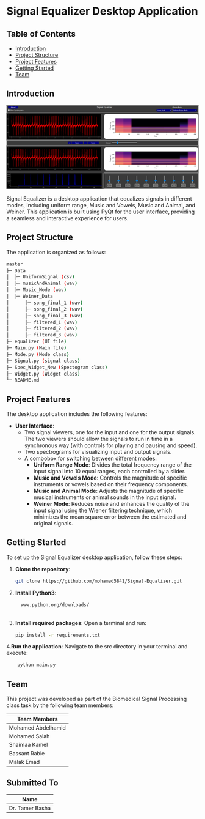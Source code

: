 # Signal Equalizer Desktop Application

## Table of Contents
- [Introduction](#introduction)
- [Project Structure](#project-structure)
- [Project Features](#project-features)
- [Getting Started](#getting-started)
- [Team](#team)

## Introduction
![image](Uniform.png)

Signal Equalizer is a desktop application that equalizes signals in different modes, including uniform range, Music and Vowels, Music and Animal, and Weiner. This application is built using PyQt for the user interface, providing a seamless and interactive experience for users.

## Project Structure
The application is organized as follows:
```bash
master
├─ Data
│  ├─ UniformSignal (csv)
│  ├─ musicAndAnimal (wav)
│  ├─ Music_Mode (wav)
│  ├─ Weiner_Data
│      ├─ song_final_1 (wav)
│      ├─ song_final_2 (wav)
│      ├─ song_final_3 (wav)
│      ├─ filtered_1 (wav)
│      ├─ filtered_2 (wav)
│      ├─ filtered_3 (wav)
├─ equalizer (UI file)
├─ Main.py (Main file)
├─ Mode.py (Mode class)
├─ Signal.py (signal class)
├─ Spec_Widget_New (Spectogram class)
├─ Widget.py (Widget class)
└─ README.md

  ```

## Project Features
The desktop application includes the following features:

- **User Interface**: 
  - Two signal viewers, one for the input and one for the output signals. The two viewers should allow the signals to run in time in a synchronous way (with controls for playing and pausing and speed).
  - Two spectrograms for visualizing input and output signals.
  - A combobox for switching between different modes:
    - **Uniform Range Mode**: Divides the total frequency range of the input signal into 10 equal ranges, each controlled by a slider.
    - **Music and Vowels Mode**: Controls the magnitude of specific instruments or vowels based on their frequency components.
    - **Music and Animal Mode**: Adjusts the magnitude of specific musical instruments or animal sounds in the input signal.
    - **Weiner Mode**: Reduces noise and enhances the quality of the input signal using the Wiener filtering technique, which minimizes the mean square error between the estimated and original signals.

## Getting Started
To set up the Signal Equalizer desktop application, follow these steps:

1. **Clone the repository**:
   ```bash
   git clone https://github.com/mohamed5841/Signal-Equalizer.git
   
2. **Install Python3**:
   ```bash
     www.python.org/downloads/
  
3. **Install required packages**:
  Open a terminal and run:
   ```bash
   pip install -r requirements.txt

 4.**Run the application**:
 Navigate to the src directory in your terminal and execute:
  ```bash
      python main.py
   ```
## Team
This project was developed as part of the Biomedical Signal Processing class task by the following team members:

| Team Members       | 
|---------------------|
| Mohamed Abdelhamid | 
| Mohamed Salah      | 
| Shaimaa Kamel      | 
| Bassant Rabie      |
| Malak Emad         | 

## Submitted To

| Name           | 
|-----------------|
| Dr. Tamer Basha|

